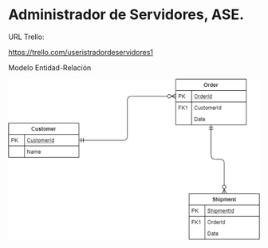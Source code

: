 # Administrador de Servidores, ASE.

URL Trello:

https://trello.com/useristradordeservidores1

Modelo Entidad-Relación

<img src="entidad_relacion_db.png">
